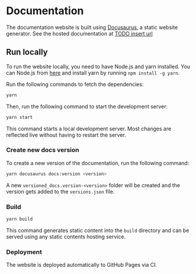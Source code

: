 # Documentation

The documentation website is built using [Docusaurus](https://docusaurus.io/), 
a static website generator.
See the hosted documentation at [TODO insert url]()

## Run locally

To run the website locally, you need to have Node.js and yarn installed. 
You can Node.js from [here](https://nodejs.org/) and install yarn by running 
`npm install -g yarn`.

Run the following commands to fetch the dependencies:

```bash
yarn
```

Then, run the following command to start the development server:

```bash
yarn start
```

This command starts a local development server. Most changes are reflected live 
without having to restart the server.

### Create new docs version

To create a new version of the documentation, run the following command:

```bash
yarn docusaurus docs:version <version>
```

A new `versioned_docs.version-<version>` folder will be created and the version
gets added to the `versions.json` file.

### Build

```bash
yarn build
```

This command generates static content into the `build` directory and can be served using any static contents hosting service.

### Deployment

The website is deployed automatically to GitHub Pages via CI.